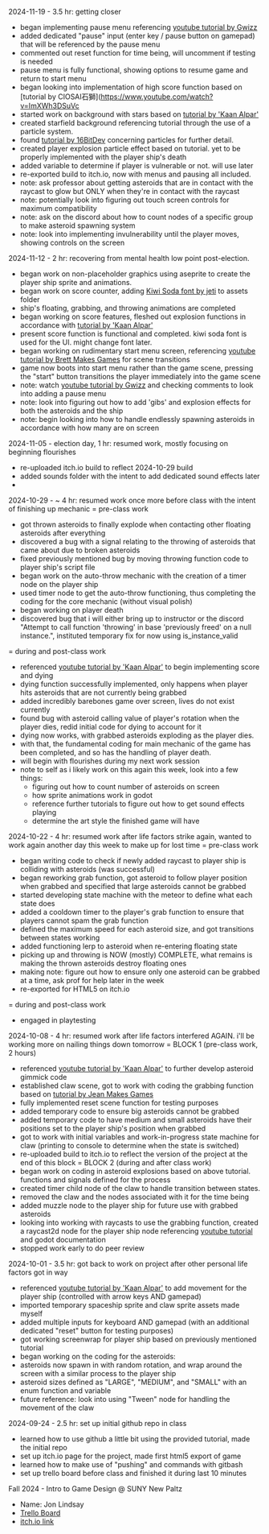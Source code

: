 2024-11-19 - 3.5 hr: getting closer
- began implementing pause menu referencing [youtube tutorial by Gwizz](https://www.youtube.com/watch?v=JEQR4ALlwVU)
- added dedicated "pause" input (enter key / pause button on gamepad) that will be referenced by the pause menu
- commented out reset function for time being, will uncomment if testing is needed
- pause menu is fully functional, showing options to resume game and return to start menu
- began looking into implementation of high score function based on [tutorial by CIOSAI石獅](https://www.youtube.com/watch?v=ImXWh3DSuVc
- started work on background with stars based on [tutorial by 'Kaan Alpar'](https://www.youtube.com/watch?v=GNU5V1JVxHM)
- created starfield background referencing tutorial through the use of a particle system.
- found [tutorial by 16BitDev](https://www.youtube.com/watch?v=SqLVJxl7bNw) concerning particles for further detail. 
- created player explosion particle effect based on tutorial. yet to be properly implemented with the player ship's death
- added variable to determine if player is vulnerable or not. will use later
- re-exported build to itch.io, now with menus and pausing all included.
- note: ask professor about getting asteroids that are in contact with the raycast to glow but ONLY when they're in contact with the raycast
- note: potentially look into figuring out touch screen controls for maximum compatibility
- note: ask on the discord about how to count nodes of a specific group to make asteroid spawning system
- note: look into implementing invulnerability until the player moves, showing controls on the screen

2024-11-12 - 2 hr: recovering from mental health low point post-election.
- began work on non-placeholder graphics using aseprite to create the player ship sprite and animations.
- began work on score counter, adding [Kiwi Soda font by jeti](https://www.dafont.com/kiwisoda.font) to assets folder
- ship's floating, grabbing, and throwing animations are completed
- began working on score features, fleshed out explosion functions in accordance with [tutorial by 'Kaan Alpar'](https://www.youtube.com/watch?v=J3KZ_6aypKs)
- present score function is functional and completed. kiwi soda font is used for the UI. might change font later.
- began working on rudimentary start menu screen, referencing [youtube tutorial by Brett Makes Games](https://www.youtube.com/watch?v=RMdf60IAxY0) for scene transitions
- game now boots into start menu rather than the game scene, pressing the "start" button transitions the player immediately into the game scene
- note: watch [youtube tutorial by Gwizz](https://www.youtube.com/watch?v=JEQR4ALlwVU) and checking comments to look into adding a pause menu
- note: look into figuring out how to add 'gibs' and explosion effects for both the asteroids and the ship
- note: begin looking into how to handle endlessly spawning asteroids in accordance with how many are on screen

2024-11-05 - election day, 1 hr: resumed work, mostly focusing on beginning flourishes
- re-uploaded itch.io build to reflect 2024-10-29 build
- added sounds folder with the intent to add dedicated sound effects later
- 

2024-10-29 - ~ 4 hr: resumed work once more before class with the intent of finishing up mechanic
= pre-class work
- got thrown asteroids to finally explode when contacting other floating asteroids after everything
- discovered a bug with a signal relating to the throwing of asteroids that came about due to broken asteroids
- fixed previously mentioned bug by moving throwing function code to player ship's script file
- began work on the auto-throw mechanic with the creation of a timer node on the player ship
- used timer node to get the auto-throw functioning, thus completing the coding for the core mechanic (without visual polish)
- began working on player death
- discovered bug that i will either bring up to instructor or the discord "Attempt to call function 'throwing' in base 'previously freed' on a null instance.", instituted temporary fix for now using is_instance_valid

= during and post-class work
- referenced [youtube tutorial by 'Kaan Alpar'](https://www.youtube.com/watch?v=J3KZ_6aypKs) to begin implementing score and dying
- dying function successfully implemented, only happens when player hits asteroids that are not currently being grabbed
- added incredibly barebones game over screen, lives do not exist currently
- found bug with asteroid calling value of player's rotation when the player dies, redid initial code for dying to account for it
- dying now works, with grabbed asteroids exploding as the player dies.
- with that, the fundamental coding for main mechanic of the game has been completed, and so has the handling of player death.
- will begin with flourishes during my next work session
- note to self as i likely work on this again this week, look into a few things: 
	* figuring out how to count number of asteroids on screen 
	* how sprite animations work in godot
	* reference further tutorials to figure out how to get sound effects playing
	* determine the art style the finished game will have

2024-10-22 - 4 hr: resumed work after life factors strike again, wanted to work again another day this week to make up for lost time
= pre-class work
- began writing code to check if newly added raycast to player ship is colliding with asteroids (was successful)
- began reworking grab function, got asteroid to follow player position when grabbed and specified that large asteroids cannot be grabbed
- started developing state machine with the meteor to define what each state does
- added a cooldown timer to the player's grab function to ensure that players cannot spam the grab function
- defined the maximum speed for each asteroid size, and got transitions between states working 
- added functioning lerp to asteroid when re-entering floating state
- picking up and throwing is NOW (mostly) COMPLETE, what remains is making the thrown asteroids destroy floating ones
- making note: figure out how to ensure only one asteroid can be grabbed at a time, ask prof for help later in the week
- re-exported for HTML5 on itch.io

= during and post-class work
- engaged in playtesting

2024-10-08 - 4 hr: resumed work after life factors interfered AGAIN. i'll be working more on nailing things down tomorrow
= BLOCK 1 (pre-class work, 2 hours)
- referenced [youtube tutorial by 'Kaan Alpar'](https://www.youtube.com/watch?v=ELrMMv7D1wM) to further develop asteroid gimmick code
- established claw scene, got to work with coding the grabbing function based on [tutorial by Jean Makes Games](https://www.youtube.com/watch?v=D4mVVx4njno)
- fully implemented reset scene function for testing purposes
- added temporary code to ensure big asteroids cannot be grabbed
- added temporary code to have medium and small asteroids have their positions set to the player ship's position when grabbed
- got to work with initial variables and work-in-progress state machine for claw (printing to console to determine when the state is switched)
- re-uploaded build to itch.io to reflect the version of the project at the end of this block
= BLOCK 2 (during and after class work)
- began work on coding in asteroid explosions based on above tutorial. functions and signals defined for the process
- created timer child node of the claw to handle transition between states.
- removed the claw and the nodes associated with it for the time being
- added muzzle node to the player ship for future use with grabbed asteroids
- looking into working with raycasts to use the grabbing function, created a raycast2d node for the player ship node referencing [youtube tutorial](https://www.youtube.com/watch?v=adsQFchiOmw) and godot documentation
- stopped work early to do peer review


2024-10-01 - 3.5 hr: got back to work on project after other personal life factors got in way
- referenced [youtube tutorial by 'Kaan Alpar'](https://www.youtube.com/watch?v=zDpZ52Ulywg) to add movement for the player ship (controlled with arrow keys AND gamepad)
- imported temporary spaceship sprite and claw sprite assets made myself
- added multiple inputs for keyboard AND gamepad (with an additional dedicated "reset" button for testing purposes)
- got working screenwrap for player ship based on previously mentioned tutorial
- began working on the coding for the asteroids:
- asteroids now spawn in with random rotation, and wrap around the screen with a similar process to the player ship
- asteroid sizes defined as "LARGE", "MEDIUM", and "SMALL" with an enum function and variable
- future reference: look into using "Tween" node for handling the movement of the claw 

2024-09-24 - 2.5 hr: set up initial github repo in class
- learned how to use github a little bit using the provided tutorial, made the initial repo
- set up itch.io page for the project, made first html5 export of game
- learned how to make use of "pushing" and commands with gitbash
- set up trello board before class and finished it during last 10 minutes

Fall 2024 - Intro to Game Design @ SUNY New Paltz
- Name: Jon Lindsay
- [Trello Board](https://trello.com/b/dO2p1aNs/new-paltz-game-design-final-project)
- [itch.io link](https://look-at-this-sandal.itch.io/asteroid-but-with-hands)
